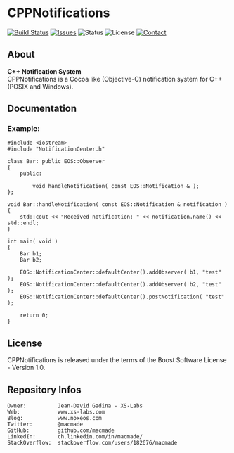 CPPNotifications
================

[![Build Status](https://img.shields.io/travis/macmade/CPPNotifications.svg?branch=master&style=flat)](https://travis-ci.org/macmade/CPPNotifications)
[![Issues](http://img.shields.io/github/issues/macmade/CPPNotifications.svg?style=flat)](https://github.com/macmade/CPPNotifications/issues)
![Status](https://img.shields.io/badge/status-inactive-lightgray.svg?style=flat)
![License](https://img.shields.io/badge/license-boost-brightgreen.svg?style=flat)
[![Contact](https://img.shields.io/badge/contact-@macmade-blue.svg?style=flat)](https://twitter.com/macmade)

About
-----

**C++ Notification System**  
CPPNotifications is a Cocoa like (Objective-C) notification system for C++ (POSIX and Windows).

Documentation
-------------

### Example:

    #include <iostream>
    #include "NotificationCenter.h"
    
    class Bar: public EOS::Observer
    {
        public:
            
            void handleNotification( const EOS::Notification & );
    };
    
    void Bar::handleNotification( const EOS::Notification & notification )
    {
        std::cout << "Received notification: " << notification.name() << std::endl;
    }
    
    int main( void )
    {
        Bar b1;
        Bar b2;
        
        EOS::NotificationCenter::defaultCenter().addObserver( b1, "test" );
        EOS::NotificationCenter::defaultCenter().addObserver( b2, "test" );
        EOS::NotificationCenter::defaultCenter().postNotification( "test" );
        
        return 0;
    }

License
-------

CPPNotifications is released under the terms of the Boost Software License - Version 1.0.

Repository Infos
----------------

    Owner:			Jean-David Gadina - XS-Labs
    Web:			www.xs-labs.com
    Blog:			www.noxeos.com
    Twitter:		@macmade
    GitHub:			github.com/macmade
    LinkedIn:		ch.linkedin.com/in/macmade/
    StackOverflow:	stackoverflow.com/users/182676/macmade
